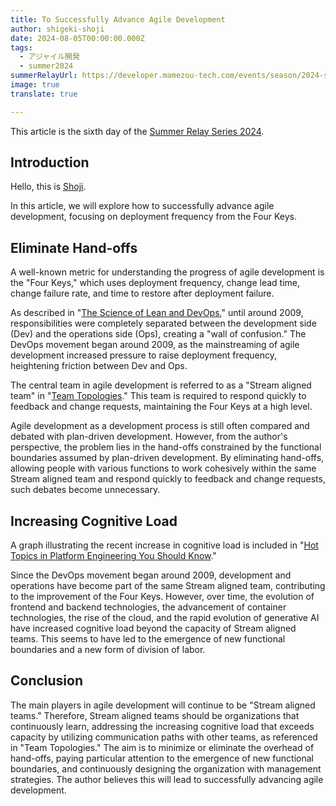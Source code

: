 ```yaml
---
title: To Successfully Advance Agile Development
author: shigeki-shoji
date: 2024-08-05T00:00:00.000Z
tags:
  - アジャイル開発
  - summer2024
summerRelayUrl: https://developer.mamezou-tech.com/events/season/2024-summer/
image: true
translate: true

---
```





This article is the sixth day of the [Summer Relay Series 2024](/events/season/2024-summer/).

## Introduction

Hello, this is [Shoji](https://github.com/edward-mamezou).

In this article, we will explore how to successfully advance agile development, focusing on deployment frequency from the Four Keys.

## Eliminate Hand-offs

A well-known metric for understanding the progress of agile development is the "Four Keys," which uses deployment frequency, change lead time, change failure rate, and time to restore after deployment failure.

As described in "[The Science of Lean and DevOps](https://www.amazon.co.jp/dp/4295004901)," until around 2009, responsibilities were completely separated between the development side (Dev) and the operations side (Ops), creating a "wall of confusion." The DevOps movement began around 2009, as the mainstreaming of agile development increased pressure to raise deployment frequency, heightening friction between Dev and Ops.

The central team in agile development is referred to as a "Stream aligned team" in "[Team Topologies](https://www.amazon.co.jp/dp/4820729632)." This team is required to respond quickly to feedback and change requests, maintaining the Four Keys at a high level.

Agile development as a development process is still often compared and debated with plan-driven development. However, from the author's perspective, the problem lies in the hand-offs constrained by the functional boundaries assumed by plan-driven development. By eliminating hand-offs, allowing people with various functions to work cohesively within the same Stream aligned team and respond quickly to feedback and change requests, such debates become unnecessary.

## Increasing Cognitive Load

A graph illustrating the recent increase in cognitive load is included in "[Hot Topics in Platform Engineering You Should Know](https://www.infoq.com/jp/articles/platform-engineering-primer/)."

Since the DevOps movement began around 2009, development and operations have become part of the same Stream aligned team, contributing to the improvement of the Four Keys. However, over time, the evolution of frontend and backend technologies, the advancement of container technologies, the rise of the cloud, and the rapid evolution of generative AI have increased cognitive load beyond the capacity of Stream aligned teams. This seems to have led to the emergence of new functional boundaries and a new form of division of labor.

## Conclusion

The main players in agile development will continue to be "Stream aligned teams." Therefore, Stream aligned teams should be organizations that continuously learn, addressing the increasing cognitive load that exceeds capacity by utilizing communication paths with other teams, as referenced in "Team Topologies." The aim is to minimize or eliminate the overhead of hand-offs, paying particular attention to the emergence of new functional boundaries, and continuously designing the organization with management strategies. The author believes this will lead to successfully advancing agile development.
